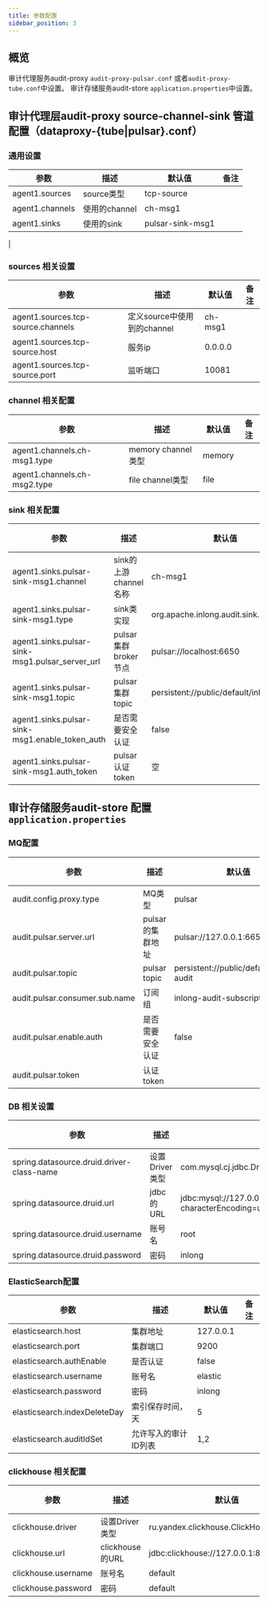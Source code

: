 ```yaml
---
title: 参数配置 
sidebar_position: 3
---
```


## 概览

审计代理服务audit-proxy `audit-proxy-pulsar.conf` 或者`audit-proxy-tube.conf`中设置。 审计存储服务audit-store `application.properties`中设置。

## 审计代理层audit-proxy source-channel-sink 管道配置（dataproxy-{tube|pulsar}.conf）

### 通用设置

| 参数                         | 描述                                        | 默认值                                                | 备注                                                   |
|----------------------------|---------------------------------------------|-------------------------------------------------------|--------------------------------------------------------|
| agent1.sources     | source类型  |    tcp-source                                            |                                                        |
| agent1.channels            | 使用的channel                         | ch-msg1                                             |                                                        |
| agent1.sinks      | 使用的sink | pulsar-sink-msg1                                            |                                                        |
|

### sources 相关设置

| 参数                       | 描述               | 默认值  | 备注                                        |
|---------------------------|--------------------|-------|---------------------------------------------|
| agent1.sources.tcp-source.channels | 定义source中使用到的channel  | ch-msg1  |                                            |
| agent1.sources.tcp-source.host | 服务ip  | 0.0.0.0  |                                            |
| agent1.sources.tcp-source.port         | 监听端口  | 10081   | |

### channel 相关配置

| 参数                       | 描述                      | 默认值 | 备注 |
|--------------------------|----------------------------|------|-----|
| agent1.channels.ch-msg1.type     | memory channel类型   | memory    |     |
| agent1.channels.ch-msg2.type  | file channel类型  | file   |     |

### sink 相关配置

| 参数                     | 描述                            | 默认值 | 备注 |
|------------------------|----------------------------------|-------|-----|
| agent1.sinks.pulsar-sink-msg1.channel | sink的上游channel名称               | ch-msg1 |     |
| agent1.sinks.pulsar-sink-msg1.type  | sink类实现        | org.apache.inlong.audit.sink.PulsarSink     |     |
| agent1.sinks.pulsar-sink-msg1.pulsar_server_url    | pulsar集群broker节点            | pulsar://localhost:6650     |     |
| agent1.sinks.pulsar-sink-msg1.topic    | pulsar集群topic | persistent://public/default/inlong-audit     |     |
| agent1.sinks.pulsar-sink-msg1.enable_token_auth    | 是否需要安全认证 | false     |     |
| agent1.sinks.pulsar-sink-msg1.auth_token    | pulsar认证token | 空     |     |

## 审计存储服务audit-store 配置 `application.properties`

### MQ配置

| 参数                         | 描述                                        | 默认值                                                | 备注                                                   |
|----------------------------|---------------------------------------------|-------------------------------------------------------|--------------------------------------------------------|
| audit.config.proxy.type     | MQ类型  |    pulsar                                            |                                                        |
| audit.pulsar.server.url           | pulsar的集群地址                         | pulsar://127.0.0.1:6650                                             |                                                        |
| audit.pulsar.topic      | pulsar topic | persistent://public/default/inlong-audit                                            |                                                        |
| audit.pulsar.consumer.sub.name      | 订阅组 | inlong-audit-subscription                                           |                                                        |
| audit.pulsar.enable.auth      | 是否需要安全认证 | false                                            |                                                        |
| audit.pulsar.token      | 认证token |                                            |                                                        |

### DB 相关设置

| 参数                       | 描述               | 默认值  | 备注                                        |
|---------------------------|--------------------|-------|---------------------------------------------|
| spring.datasource.druid.driver-class-name | 设置Driver类型  | com.mysql.cj.jdbc.Driver  |                                            |
| spring.datasource.druid.url| jdbc的URL | jdbc:mysql://127.0.0.1:3306/apache_inlong_audit?characterEncoding=utf8&useSSL=false&serverTimezone=GMT%2b8&rewriteBatchedStatements=true&allowMultiQueries=true&zeroDateTimeBehavior=CONVERT_TO_NULL&allowPublicKeyRetrieval=true |                                            |
| spring.datasource.druid.username         | 账号名  | root   | |
| spring.datasource.druid.password         | 密码  | inlong   | |

### ElasticSearch配置

| 参数                       | 描述                      | 默认值 | 备注 |
|--------------------------|----------------------------|------|-----|
| elasticsearch.host     | 集群地址   | 127.0.0.1    |     |
| elasticsearch.port  | 集群端口  | 9200   |     |
| elasticsearch.authEnable  | 是否认证  | false   |     |
| elasticsearch.username  | 账号名  | elastic   |     |
| elasticsearch.password  | 密码  | inlong   |     |
| elasticsearch.indexDeleteDay  | 索引保存时间，天  | 5   |     |
| elasticsearch.auditIdSet | 允许写入的审计ID列表  | 1,2   |     |

### clickhouse 相关配置

| 参数                       | 描述               | 默认值  | 备注                                        |
|---------------------------|--------------------|-------|---------------------------------------------|
| clickhouse.driver | 设置Driver类型  | ru.yandex.clickhouse.ClickHouseDriver  |                                            |
| clickhouse.url| clickhouse的URL | jdbc:clickhouse://127.0.0.1:8123/default |                                            |
| clickhouse.username         | 账号名  | default   | |
| clickhouse.password         | 密码  | default   | |